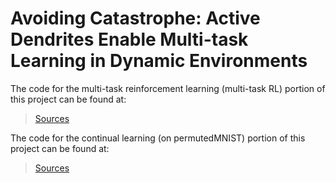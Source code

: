 # Avoiding Catastrophe: Active Dendrites Enable Multi-task Learning in Dynamic Environments

The code for the multi-task reinforcement learning (multi-task RL) portion of this project can be found at:
> [Sources][1]

The code for the continual learning (on permutedMNIST) portion of this project can be found at:
> [Sources][2]

[1]: active_dendrites_enable_multitask_learning
[2]: https://github.com/numenta/htmpapers/tree/master/biorxiv/going_beyond_the_point_neuron
